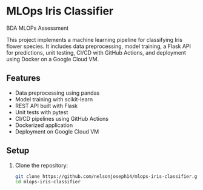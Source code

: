 # MLOps Iris Classifier
BDA MLOPs Assessment 

This project implements a machine learning pipeline for classifying Iris flower species. It includes data preprocessing, model training, a Flask API for predictions, unit testing, CI/CD with GitHub Actions, and deployment using Docker on a Google Cloud VM.

## Features

- Data preprocessing using pandas
- Model training with scikit-learn
- REST API built with Flask
- Unit tests with pytest
- CI/CD pipelines using GitHub Actions
- Dockerized application
- Deployment on Google Cloud VM

## Setup

1. Clone the repository:

   ```bash
   git clone https://github.com/nelsonjoseph14/mlops-iris-classifier.git
   cd mlops-iris-classifier
